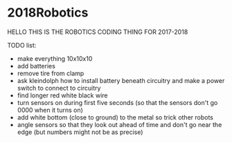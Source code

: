 # 2018Robotics

HELLO THIS IS THE ROBOTICS CODING THING FOR 2017-2018

TODO list:
* make everything 10x10x10
* add batteries
* remove tire from clamp
* ask kleindolph how to install battery beneath circuitry and make a power switch to connect to circuitry
* find longer red white black wire
* turn sensors on during first five seconds (so that the sensors don't go 0000 when it turns on)
* add white bottom (close to ground) to the metal so trick other robots
* angle sensors so that they look out ahead of time and don't go near the edge (but numbers might not be as precise)
